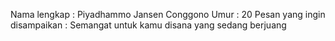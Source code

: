 Nama lengkap : Piyadhammo Jansen Conggono
Umur : 20
Pesan yang ingin disampaikan : Semangat untuk kamu disana yang sedang berjuang

